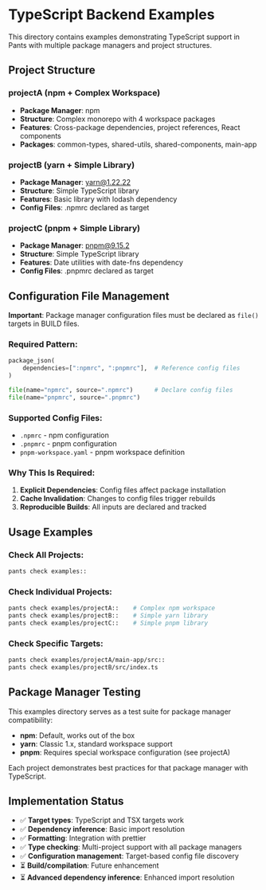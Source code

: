 # TypeScript Backend Examples

This directory contains examples demonstrating TypeScript support in Pants with multiple package managers and project structures.

## Project Structure

### projectA (npm + Complex Workspace)
- **Package Manager**: npm
- **Structure**: Complex monorepo with 4 workspace packages
- **Features**: Cross-package dependencies, project references, React components
- **Packages**: common-types, shared-utils, shared-components, main-app

### projectB (yarn + Simple Library)  
- **Package Manager**: yarn@1.22.22
- **Structure**: Simple TypeScript library
- **Features**: Basic library with lodash dependency
- **Config Files**: .npmrc declared as target

### projectC (pnpm + Simple Library)
- **Package Manager**: pnpm@9.15.2  
- **Structure**: Simple TypeScript library
- **Features**: Date utilities with date-fns dependency
- **Config Files**: .pnpmrc declared as target

## Configuration File Management

**Important**: Package manager configuration files must be declared as `file()` targets in BUILD files.

### Required Pattern:
```python
package_json(
    dependencies=[":npmrc", ":pnpmrc"],  # Reference config files
)

file(name="npmrc", source=".npmrc")      # Declare config files
file(name="pnpmrc", source=".pnpmrc")
```

### Supported Config Files:
- `.npmrc` - npm configuration
- `.pnpmrc` - pnpm configuration  
- `pnpm-workspace.yaml` - pnpm workspace definition

### Why This Is Required:
1. **Explicit Dependencies**: Config files affect package installation
2. **Cache Invalidation**: Changes to config files trigger rebuilds
3. **Reproducible Builds**: All inputs are declared and tracked

## Usage Examples

### Check All Projects:
```bash
pants check examples::
```

### Check Individual Projects:
```bash
pants check examples/projectA::    # Complex npm workspace
pants check examples/projectB::    # Simple yarn library  
pants check examples/projectC::    # Simple pnpm library
```

### Check Specific Targets:
```bash
pants check examples/projectA/main-app/src::
pants check examples/projectB/src/index.ts
```

## Package Manager Testing

This examples directory serves as a test suite for package manager compatibility:

- **npm**: Default, works out of the box
- **yarn**: Classic 1.x, standard workspace support  
- **pnpm**: Requires special workspace configuration (see projectA)

Each project demonstrates best practices for that package manager with TypeScript.

## Implementation Status

- ✅ **Target types**: TypeScript and TSX targets work
- ✅ **Dependency inference**: Basic import resolution  
- ✅ **Formatting**: Integration with prettier
- ✅ **Type checking**: Multi-project support with all package managers
- ✅ **Configuration management**: Target-based config file discovery
- ⏳ **Build/compilation**: Future enhancement
- ⏳ **Advanced dependency inference**: Enhanced import resolution